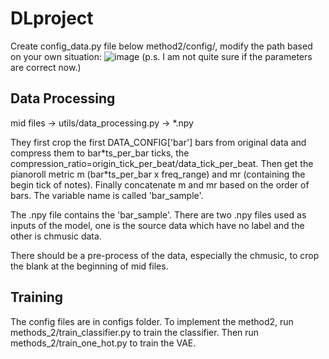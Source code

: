 # DLproject

Create config_data.py file below method2/config/, modify the path based on your own situation: 
![image](https://user-images.githubusercontent.com/121146314/236586335-9dbfde83-c20b-47f4-9850-99b913324ff2.png)
(p.s. I am not quite sure if the parameters are correct now.) 

## Data Processing
mid files -> utils/data_processing.py -> *.npy

They first crop the first DATA_CONFIG['bar'] bars from original data and compress them to bar\*ts_per_bar ticks, the compression_ratio=origin_tick_per_beat/data_tick_per_beat. Then get the pianoroll metric m (bar\*ts_per_bar x freq_range) and mr (containing the begin tick of notes). Finally concatenate m and mr based on the order of bars. The variable name is called 'bar_sample'.

The .npy file contains the 'bar_sample'. There are two .npy files used as inputs of the model, one is the source data which have no label and the other is chmusic data.

There should be a pre-process of the data, especially the chmusic, to crop the blank at the beginning of mid files.

## Training
The config files are in configs folder.
To implement the method2, run methods_2/train_classifier.py to train the classifier. Then run methods_2/train_one_hot.py to train the VAE.
